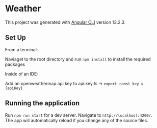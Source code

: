 # Weather

This project was generated with [Angular CLI](https://github.com/angular/angular-cli) version 13.2.3.


## Set Up

From a terminal:

Naviaget to the root directory and run `npm install` to install the required packages

Inside of an IDE:

Add an openweathermap api key to api.key.ts -> `export const key = {apiKey}`


## Running the application

Run `npm run start` for a dev server. Navigate to `http://localhost:4200/`. The app will automatically reload if you change any of the source files.

